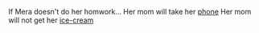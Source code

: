 If Mera doesn't do her homwork...
Her mom will take her [phone](no-phone.md)
Her mom will not get her [ice-cream](no-ice-cream.md)